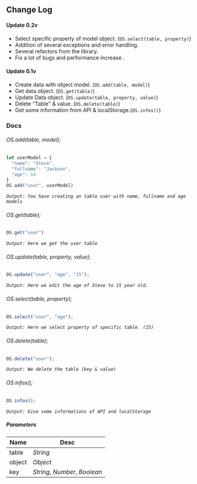## Change Log
#### Update 0.2v
- Select specific property of model object. (```OS.select(table, property)```)
- Addition of several exceptions and error handling.
- Several refactors from the library.
- Fix a lot of bugs and performance increase
  .
#### Update 0.1v
- Create data with object model. (```OS.add(table, model)```)
- Get data object. (```OS.get(table)```)
- Update Data object. (```OS.update(table, property, value)```)
- Delete "Table" & value. (```OS.delete(table)```)
- Get some information from API & localStorage.(```OS.infos()```)

### Docs

###### OS.add(table, model);
```js
let userModel = {
  "name": "Steve",
  "fullname": "Jackson",
  "age": 14
}
OS.add("user", userModel)
```
*`Output: You have creating an table user with name, fullname and age models`*

###### OS.get(table);
```js
OS.get("user")
```
*`Output: Here we get the user table`*

###### OS.update(table, property, value);
```js
OS.update("user", "age", "15");
```
*`Output: Here we edit the age of Steve to 15 year old.`*

###### OS.select(table, property);
```js
OS.select("user", "age");
```
*`Output: Here we select property of specific table. (15)`*

###### OS.delete(table);
```js
OS.delete("user");
```
*`Output: We delete the table (key & value)`*

###### OS.infos();
```js
OS.infos();
```
*`Output: Give some informations of API and localStorage`*

##### Parameters
|   Name |  Desc  |
| ------------ | ------------ |
| table | *String*  |
| object | *Object*  |
| key | *String*, *Number*, *Boolean*|

